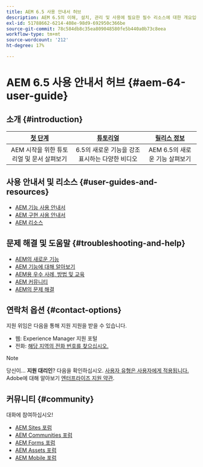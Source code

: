 ```yaml
---
title: AEM 6.5 사용 안내서 허브
description: AEM 6.5의 이해, 설치, 관리 및 사용에 필요한 필수 리소스에 대한 개요입니다
exl-id: 51788662-6214-408e-98d9-692950c366be
source-git-commit: 78c584db8c35ea809048580fe5b440a0b73c8eea
workflow-type: tm+mt
source-wordcount: '212'
ht-degree: 17%

---
```


# AEM 6.5 사용 안내서 허브 {#aem-64-user-guide}

## 소개 {#introduction}

| [첫 단계](https://experienceleague.adobe.com/docs/experience-manager-cloud-service/content/home.html) | [튜토리얼](https://experienceleague.adobe.com/docs/experience-manager-tutorials.html) | [릴리스 정보](https://experienceleague.adobe.com/docs/experience-manager-65/release-notes/release-notes.html?lang=ko) |
|:-:|:-:|:-:|
| AEM 시작을 위한 튜토리얼 및 문서 살펴보기 | 6.5의 새로운 기능을 강조 표시하는 다양한 비디오 | AEM 6.5의 새로운 기능 살펴보기 |

## 사용 안내서 및 리소스 {#user-guides-and-resources}

* [AEM 기능 사용 안내서](capabilities.md)
* [AEM 구현 사용 안내서](implementation.md)
* [AEM 리소스](resources.md)

## 문제 해결 및 도움말 {#troubleshooting-and-help}

* [AEM의 새로운 기능](new.md)
* [AEM 기능에 대해 알아보기](learn.md)
* [AEM용 우수 사례, 방법 및 교육](best-practice.md)
* [AEM 커뮤니티](community.md)
* [AEM의 문제 해결](troubleshooting.md)

## 연락처 옵션 {#contact-options}

지원 위임은 다음을 통해 지원 지원을 받을 수 있습니다.

* 웹: Experience Manager 지원 포털
* 전화: [해당 지역의 전화 번호를 찾으십시오.](https://experienceleague.adobe.com/?support-tab=home#support)

>[!NOTE]
>
>당신이... **지원 대리인**? 다음을 확인하십시오. [사용자 유형은 사용자에게 적용됩니다.](https://helpx.adobe.com/experience-cloud/supported-users.html) Adobe에 대해 알아보기 [엔터프라이즈 지원 약관](https://helpx.adobe.com/support/programs/enterprise-support-terms.html).

## 커뮤니티 {#community}

대화에 참여하십시오!

* [AEM Sites 포럼](https://help-forums.adobe.com/content/adobeforums/en/experience-manager-forum/adobe-experience-manager.html)
* [AEM Communities 포럼](https://help-forums.adobe.com/content/adobeforums/en/experience-manager-forum/aem-communities.html)
* [AEM Forms 포럼](https://help-forums.adobe.com/content/adobeforums/en/experience-manager-forum/aem-forms.html)
* [AEM Assets 포럼](https://help-forums.adobe.com/content/adobeforums/en/experience-manager-forum/aem-assets.html)
* [AEM Mobile 포럼](https://experienceleaguecommunities.adobe.com/)
